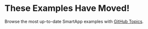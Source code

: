 # These Examples Have Moved!

Browse the most up-to-date SmartApp examples with [GitHub Topics](https://github.com/topics/smartthings-smartapp-example).
